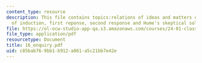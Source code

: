 ```yaml
---
content_type: resource
description: This file contains topics:relations of ideas and matters of fact, problem
  of induction, first reponse, second response and Hume's skeptical solution.
file: https://ol-ocw-studio-app-qa.s3.amazonaws.com/courses/24-01-classics-in-western-philosophy-spring-2006/c85bab769bb1b912a061a5c21bb7e42e_16_enquiry.pdf
file_type: application/pdf
resourcetype: Document
title: 16_enquiry.pdf
uid: c85bab76-9bb1-b912-a061-a5c21bb7e42e
---
```

